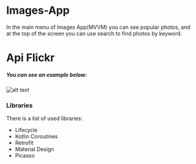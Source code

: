 # Images-App

In the main menu of Images App(MVVM) you can see popular photos, and at the top of the screen you can use search to find photos by keyword.

# Api Flickr

##### You can see an example below:
![alt text](https://media.giphy.com/media/IYWhZGcxP30CiABWuf/giphy.gif "Logo Title Text 1")

### Libraries
There is a list of used libraries: 
- Lifecycle
- Kotlin Coroutines
- Retrofit
- Material Design
- Picasso
